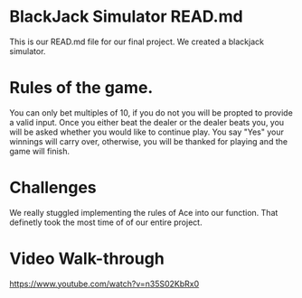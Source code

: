 # BlackJack Simulator READ.md
This is our READ.md file for our final project. We created a blackjack simulator.

# Rules of the game.
You can only bet multiples of 10, if you do not you will be propted to provide a valid input. 
Once you either beat the dealer or the dealer beats you, you will be asked whether you would like to continue play. 
You say "Yes" your winnings will carry over, otherwise, you will be thanked for playing and the game will finish. 

# Challenges
We really stuggled implementing the rules of Ace into our function. That definetly took the most time of of our entire project. 

# Video Walk-through
https://www.youtube.com/watch?v=n35S02KbRx0
